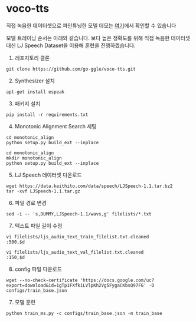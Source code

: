 # voco-tts
직접 녹음한 데이터셋으로 파인튜닝한 모델 데모는 [여기](https://colab.research.google.com/drive/10II3ngVZef1PdmnKU0Y_tFE8EMwFU06x)에서 확인할 수 있습니다

모델 트레이닝 순서는 아래와 같습니다. 
보다 높은 정확도를 위해 직접 녹음한 데이터셋 대신 LJ Speech Dataset을 이용해 훈련을 진행하겠습니다. 

1. 레포지토리 클론
```
git clone https://github.com/go-ggle/voco-tts.git
```
2. Synthesizer 설치
```
apt-get install espeak
```
3. 패키지 설치
```
pip install -r requirements.txt
```
4. Monotonic Alignment Search 세팅
```
cd monotonic_align
python setup.py build_ext --inplace
```

```
cd monotonic_align
mkdir monotonic_align
python setup.py build_ext --inplace
```
5. LJ Speech 데이터셋 다운로드 
```
wget https://data.keithito.com/data/speech/LJSpeech-1.1.tar.bz2
tar -xvf LJSpeech-1.1.tar.gz
```
6. 파일 경로 변경
```
sed -i -- 's,DUMMY,LJSpeech-1.1/wavs,g' filelists/*.txt
```
7. 텍스트 파일 길이 수정
```
vi filelists/ljs_audio_text_train_filelist.txt.cleaned
:500,$d
```
```
vi filelists/ljs_audio_text_val_filelist.txt.cleaned
:150,$d
```
8. config 파일 다운로드
```
wget --no-check-certificate 'https://docs.google.com/uc?export=download&id=1gTp1FXfkiLVlpKh2Vg5FygaCKbsQ97FG' -O configs/train_base.json
```
7. 모델 훈련
```
python train_ms.py -c configs/train_base.json -m train_base
```
